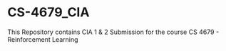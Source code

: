 # CS-4679_CIA
This Repository contains CIA 1 &amp; 2 Submission for the course CS 4679 - Reinforcement Learning
